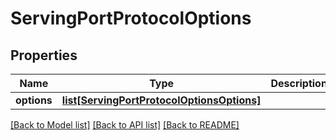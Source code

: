 # ServingPortProtocolOptions

## Properties
Name | Type | Description | Notes
------------ | ------------- | ------------- | -------------
**options** | [**list[ServingPortProtocolOptionsOptions]**](ServingPortProtocolOptionsOptions.md) |  | [optional] 

[[Back to Model list]](../README.md#documentation-for-models) [[Back to API list]](../README.md#documentation-for-api-endpoints) [[Back to README]](../README.md)

